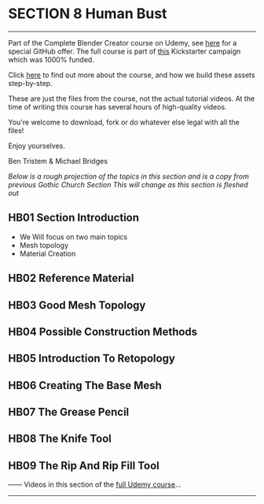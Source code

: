 # SECTION 8 Human Bust

****

Part of the Complete Blender Creator course on Udemy, see [here](https://www.udemy.com/blendertutorial/?couponCode=GitHubDiscount) for a special GitHub offer. The full course is part of [this](https://www.kickstarter.com/projects/bentristem/how-to-create-3d-assets-using-blender-online-cours) Kickstarter campaign which was 1000% funded.

Click [here](https://www.udemy.com/blendertutorial/?couponCode=GitHubDiscount) to find out more about the course, and how we build these assets step-by-step.

These are just the files from the course, not the actual tutorial videos. At the time of writing this course has several hours of high-quality videos.

You're welcome to download, fork or do whatever else legal with all the files!

Enjoy yourselves.

Ben Tristem & Michael Bridges

*Below is a rough projection of the topics in this section and is a copy from previous Gothic Church Section*
*This will change as this section is fleshed out*

## HB01 Section Introduction

* We Will focus on two main topics
* Mesh topology 
* Material Creation 

## HB02 Reference Material

## HB03 Good Mesh Topology

## HB04 Possible Construction Methods 

## HB05 Introduction To Retopology

## HB06 Creating The Base Mesh

## HB07 The Grease Pencil

## HB08 The Knife Tool

## HB09 The Rip And Rip Fill Tool
——
Videos in this section of the [full Udemy course](https://www.udemy.com/blendertutorial/?couponCode=GitHubDiscount)...

---
